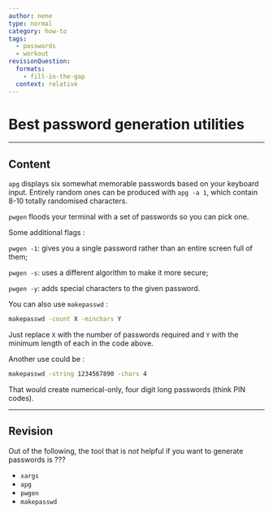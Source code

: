 ```yaml
---
author: nene
type: normal
category: how-to
tags:
  - passwords
  - workout
revisionQuestion:
  formats:
    - fill-in-the-gap
  context: relative
---
```


# Best password generation utilities


---

## Content

`apg`  displays six somewhat memorable passwords based on your keyboard input. Entirely random ones can be produced with `apg -a 1`, which contain 8-10 totally randomised characters.

`pwgen` floods your terminal with a set of passwords so you can pick one.

Some additional flags :

`pwgen -1`: gives you a single password rather than an entire screen full of them;

`pwgen -s`: uses a different algorithm to make it more secure;

`pwgen -y`: adds special characters to the given password.

You can also use `makepasswd` : 

```bash
makepasswd -count X -minchars Y
```

Just replace `X` with the number of passwords required and `Y` with the minimum length of each in the code above.

Another use could be : 

```bash
makepasswd -string 1234567890 -chars 4
```

That would create numerical-only, four digit long passwords (think PIN codes).


---

## Revision

Out of the following, the tool that is *not* helpful if you want to generate passwords is ???

- `xargs`
- `apg`
- `pwgen`
- `makepasswd`
